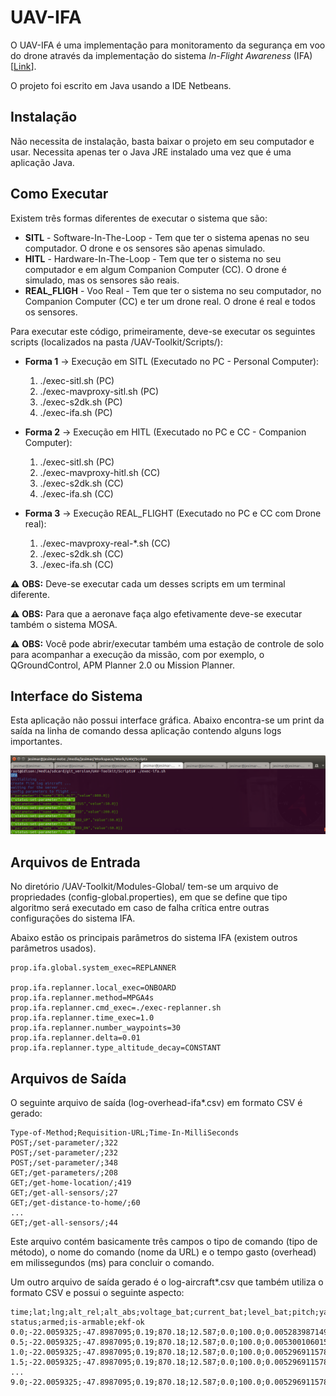 # UAV-IFA

O UAV-IFA é uma implementação para monitoramento da segurança em voo do drone através da implementação do sistema *In-Flight Awareness* (IFA) [[Link](http://www.teses.usp.br/teses/disponiveis/55/55134/tde-03122015-105313/pt-br.php)].

O projeto foi escrito em Java usando a IDE Netbeans.

## Instalação

Não necessita de instalação, basta baixar o projeto em seu computador e usar. 
Necessita apenas ter o Java JRE instalado uma vez que é uma aplicação Java.

## Como Executar

Existem três formas diferentes de executar o sistema que são: 

* **SITL** - Software-In-The-Loop - Tem que ter o sistema apenas no seu computador. O drone e os sensores são apenas simulado.
* **HITL** - Hardware-In-The-Loop - Tem que ter o sistema no seu computador e em algum Companion Computer (CC). O drone é simulado, mas os sensores são reais.
* **REAL_FLIGH** - Voo Real - Tem que ter o sistema no seu computador, no Companion Computer (CC) e ter um drone real. O drone é real e todos os sensores.

Para executar este código, primeiramente, deve-se executar os seguintes scripts (localizados na pasta /UAV-Toolkit/Scripts/):

* **Forma 1** -> Execução em SITL (Executado no PC - Personal Computer):

   1. ./exec-sitl.sh                  (PC)
   2. ./exec-mavproxy-sitl.sh         (PC)
   3. ./exec-s2dk.sh                  (PC)
   4. ./exec-ifa.sh                   (PC)

* **Forma 2** -> Execução em HITL (Executado no PC e CC - Companion Computer):

   1. ./exec-sitl.sh                  (PC)
   2. ./exec-mavproxy-hitl.sh         (CC)
   3. ./exec-s2dk.sh                  (CC)
   4. ./exec-ifa.sh                   (CC)

* **Forma 3** -> Execução REAL_FLIGHT (Executado no PC e CC com Drone real):

   1. ./exec-mavproxy-real-*.sh       (CC)
   2. ./exec-s2dk.sh                  (CC)
   3. ./exec-ifa.sh                   (CC)

:warning: **OBS:** Deve-se executar cada um desses scripts em um terminal diferente.

:warning: **OBS:** Para que a aeronave faça algo efetivamente deve-se executar também o sistema MOSA.

:warning: **OBS:** Você pode abrir/executar também uma estação de controle de solo para acompanhar a execução da missão, com por exemplo, o QGroundControl, APM Planner 2.0 ou Mission Planner.

## Interface do Sistema

Esta aplicação não possui interface gráfica. Abaixo encontra-se um print da saída na linha de comando dessa aplicação contendo alguns logs importantes.

![](./Figures/exec-ifa.png)

## Arquivos de Entrada

No diretório /UAV-Toolkit/Modules-Global/ tem-se um arquivo de propriedades (config-global.properties), em que se define que tipo algoritmo será executado em caso de falha crítica entre outras configurações do sistema IFA.

Abaixo estão os principais parâmetros do sistema IFA (existem outros parâmetros usados). 

```
prop.ifa.global.system_exec=REPLANNER

prop.ifa.replanner.local_exec=ONBOARD
prop.ifa.replanner.method=MPGA4s
prop.ifa.replanner.cmd_exec=./exec-replanner.sh
prop.ifa.replanner.time_exec=1.0
prop.ifa.replanner.number_waypoints=30
prop.ifa.replanner.delta=0.01
prop.ifa.replanner.type_altitude_decay=CONSTANT
```

## Arquivos de Saída

O seguinte arquivo de saída (log-overhead-ifa*.csv) em formato CSV é gerado: 

```
Type-of-Method;Requisition-URL;Time-In-MilliSeconds
POST;/set-parameter/;322
POST;/set-parameter/;232
POST;/set-parameter/;348
GET;/get-parameters/;208
GET;/get-home-location/;419
GET;/get-all-sensors/;27
GET;/get-distance-to-home/;60
...
GET;/get-all-sensors/;44
```

Este arquivo contém basicamente três campos o tipo de comando (tipo de método), o nome do comando (nome da URL) e o tempo gasto (overhead) em milissegundos (ms) para concluir o comando.

Um outro arquivo de saída gerado é o log-aircraft*.csv que também utiliza o formato CSV e possui o seguinte aspecto:

```
time;lat;lng;alt_rel;alt_abs;voltage_bat;current_bat;level_bat;pitch;yaw;roll;vx;vy;vz;fixtype;satellitesvisible;eph;epv;heading;groundspeed;airspeed;mode;system-status;armed;is-armable;ekf-ok
0.0;-22.0059325;-47.8987095;0.19;870.18;12.587;0.0;100.0;0.005283987149596214;0.4842582046985626;-0.008793571032583714;0.0;-0.31;0.05;3;10;121;65535;27.0;0.0;0.0;STABILIZE;STANDBY;false;true;true
0.5;-22.0059325;-47.8987095;0.19;870.18;12.587;0.0;100.0;0.005300106015056372;0.48441487550735474;-0.008804457262158394;0.0;-0.31;0.05;3;10;121;65535;27.0;0.0;0.0;STABILIZE;STANDBY;false;true;true
1.0;-22.0059325;-47.8987095;0.19;870.18;12.587;0.0;100.0;0.005296911578625441;0.48446178436279297;-0.008803870528936386;0.0;-0.31;0.05;3;10;121;65535;27.0;0.0;0.0;STABILIZE;STANDBY;false;true;true
1.5;-22.0059325;-47.8987095;0.19;870.18;12.587;0.0;100.0;0.005296911578625441;0.48446178436279297;-0.008803870528936386;0.0;-0.31;0.05;3;10;121;65535;27.0;0.0;0.0;STABILIZE;STANDBY;false;true;true
...
9.0;-22.0059325;-47.8987095;0.19;870.18;12.587;0.0;100.0;0.005296911578625441;0.48446178436279297;-0.008803870528936386;0.0;-0.31;0.05;3;10;121;65535;27.0;0.0;0.0;STABILIZE;STANDBY;false;true;true
```
